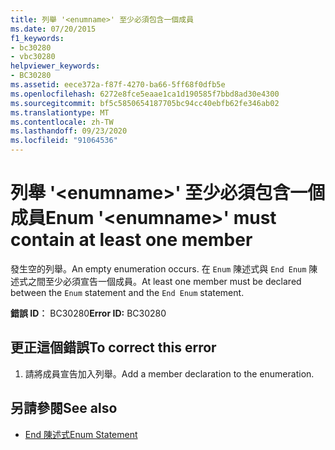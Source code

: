 ```yaml
---
title: 列舉 '<enumname>' 至少必須包含一個成員
ms.date: 07/20/2015
f1_keywords:
- bc30280
- vbc30280
helpviewer_keywords:
- BC30280
ms.assetid: eece372a-f87f-4270-ba66-5ff68f0dfb5e
ms.openlocfilehash: 6272e8fce5eaae1ca1d190585f7bbd8ad30e4300
ms.sourcegitcommit: bf5c5850654187705bc94cc40ebfb62fe346ab02
ms.translationtype: MT
ms.contentlocale: zh-TW
ms.lasthandoff: 09/23/2020
ms.locfileid: "91064536"
---
```

# <a name="enum-enumname-must-contain-at-least-one-member"></a><span data-ttu-id="e101c-102">列舉 '\<enumname>' 至少必須包含一個成員</span><span class="sxs-lookup"><span data-stu-id="e101c-102">Enum '\<enumname>' must contain at least one member</span></span>

<span data-ttu-id="e101c-103">發生空的列舉。</span><span class="sxs-lookup"><span data-stu-id="e101c-103">An empty enumeration occurs.</span></span> <span data-ttu-id="e101c-104">在 `Enum` 陳述式與 `End Enum` 陳述式之間至少必須宣告一個成員。</span><span class="sxs-lookup"><span data-stu-id="e101c-104">At least one member must be declared between the `Enum` statement and the `End Enum` statement.</span></span>  
  
 <span data-ttu-id="e101c-105">**錯誤 ID︰** BC30280</span><span class="sxs-lookup"><span data-stu-id="e101c-105">**Error ID:** BC30280</span></span>  
  
## <a name="to-correct-this-error"></a><span data-ttu-id="e101c-106">更正這個錯誤</span><span class="sxs-lookup"><span data-stu-id="e101c-106">To correct this error</span></span>  
  
1. <span data-ttu-id="e101c-107">請將成員宣告加入列舉。</span><span class="sxs-lookup"><span data-stu-id="e101c-107">Add a member declaration to the enumeration.</span></span>  
  
## <a name="see-also"></a><span data-ttu-id="e101c-108">另請參閱</span><span class="sxs-lookup"><span data-stu-id="e101c-108">See also</span></span>

- [<span data-ttu-id="e101c-109">End 陳述式</span><span class="sxs-lookup"><span data-stu-id="e101c-109">Enum Statement</span></span>](../language-reference/statements/enum-statement.md)
